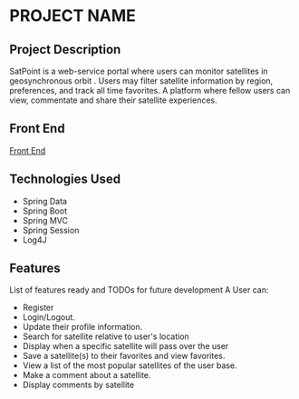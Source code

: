# PROJECT NAME

## Project Description

SatPoint is a web-service portal where users can monitor satellites in geosynchronous orbit .
Users may filter  satellite information by region, preferences, and track all time favorites.
A platform where fellow users can view, commentate and share their satellite experiences.


## Front End
[Front End](https://github.com/220103JavaFS/project-2-synergy-tokamak-frontend)

## Technologies Used

* Spring Data
* Spring Boot
* Spring MVC
* Spring Session
* Log4J

## Features

List of features ready and TODOs for future development
A User can:

* Register
* Login/Logout.
* Update their profile information.
* Search for satellite relative to user's location
* Display when a specific satellite will pass over the user
* Save a satellite(s) to their favorites and view favorites.
* View a list of  the most popular satellites of the user base.
* Make a comment about a satellite.
* Display comments by satellite
